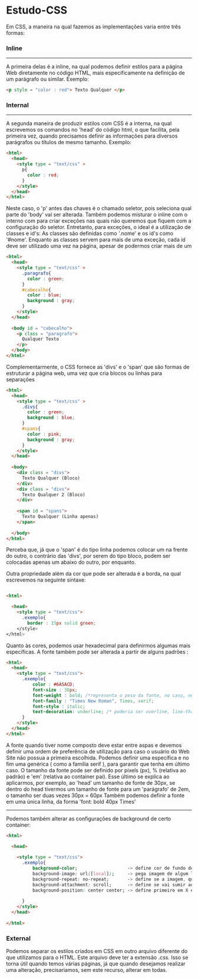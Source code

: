 # Estudo-CSS

Em CSS, a maneira na qual fazemos as implementações varia entre três formas:

### Inline
--------------------------------------------------

A primeira delas é a inline, na qual podemos definir estilos para a página Web diretamente no código HTML, mais especificamente na definição de um parágrafo ou similar. Exemplo:

~~~HTML
<p style = "color : red"> Texto Qualquer </p>
~~~

### Internal
--------------------------------------------------


A segunda maneira de produzir estilos com CSS é a interna, na qual escrevemos os comandos no 'head' do código html, o que facilita, pela primeira vez, quando precisamos definir as informações para diversos parágrafos ou títulos de mesmo tamanho. Exemplo:

~~~HTML
<html>
  <head>
    <style type = "text/css" >
      p{
        color : red;
      }
    </style>
  </head>
</html>
~~~

Neste caso, o 'p' antes das chaves é o chamado seletor, pois seleciona qual parte do 'body' vai ser alterada. 
Também podemos misturar o inline com o interno com para criar exceções nas quais não queremos que fiquem com a configuração do seletor.
Entretanto, para exceções, o ideal é a utilização de classes e id's: As classes são definidas como '.nome' e os id's como '#nome'. 
Enquanto as classes servem para mais de uma exceção, cada id deve ser utilizado uma vez na página, apesar de podermos criar mais de um

~~~HTML
<html>
  <head>
    <style type = "text/css" >
      .paragrafo{
        color : green;
      }
      #cabecalho{
        color : blue;
        background : gray;
      }
    </style>
  </head>
  
  <body id = "cabecalho">
    <p class = "paragrafo">
      Qualquer Texto
    </p>
  </body>
</html>
~~~

Complementarmente, o CSS fornece as 'divs' e o 'span' que são formas de estruturar a página web, uma vez que cria blocos ou linhas para separações

~~~HTML
<html>
  <head>
    <style type = "text/css" >
      .divs{
        color : green;
        background : blue;
      }
      #spans{
        color : pink;
        background : gray;
      }
    </style>
  </head>
  
  <body>
    <div class = "divs">
      Texto Qualquer (Bloco)
    </div>
    <div class = "divs">
      Texto Qualquer 2 (Bloco)
    </div>
    
    <span id = "spans">
      Texto Qualquer (Linha apenas)
    </span>
    
  </body>
</html>
~~~

Perceba que, já que o 'span' é do tipo linha podemos colocar um na frente do outro, o contrário das 'divs', por serem do tipo bloco, podem ser colocadas apenas um abaixo do outro, por enquanto.

Outra propriedade além da cor que pode ser alterada é a borda, na qual escrevemos na seguinte sintaxe:

~~~html

<html>

  <head>
    <style type = "text/css">
      .exemplo{
        border : 15px solid green;
    </style>
</html>
~~~

Quanto às cores, podemos usar hexadecimal para definirmos algumas mais específicas.
A fonte também pode ser alterada a partir de alguns padrões :

~~~html
<html>
  <head>
    <style type = "text/css">
      .exemplo{
          color : #6A5ACD;
          font-size : 30px;
          font-weight : bold; /*representa o peso da fonte, no caso, negrito*/
          font-family : "Times New Roman", Times, serif;
          font-style : italic;
          text-decoration: underline; /* poderia ser overline, line-through... */
      }
    </style>  
  </head>
</html>
~~~
A fonte quando tiver nome composto deve estar entre aspas e devemos definir uma ordem de preferência de utilização para caso o usuário do Web Site não possua a primeira escolhida. Podemos definir uma específica e no fim uma genérica ( como a família serif ), para garantir que tenha em último caso.
O tamanho da fonte pode ser definido por píxels (px), % (relativa ao padrão) e 'em' (relativa ao container pai). Esse último se explica ao aplicarmos, por exemplo, ao 'head' um tamanho de fonte de 30px, se dentro do head tivermos um tamanho de fonte para um 'parágrafo' de 2em, o tamanho ser duas vezes 30px = 60px 
Também podemos definir a fonte em uma única linha, da forma 'font: bold 40px Times'

---------------------------------------------

Podemos também alterar as configurações de background de certo container:

~~~~html
<html>

  <head>
  
    <style type = "text/css">
      .exemplo{
          background-color;                   -> define cor de fundo do container que a classe trabalha
          background-image: url([local]);     -> pega imagem de algum locala
          background-repeat: no-repeat;       -> define se a imagem, quando não completa todo container vai repetir ou não
          background-attachment: scroll;      -> define se vai sumir ao rolar ou não(fixed)
          background-position: center center; -> define primeiro em X e depois em Y
       
      }
    </style>
  </head>
  
</html>
~~~~

### External 

Podemos separar os estilos criados em CSS em outro arquivo diferente do que utilizamos para o HTML. Este arquivo deve ter a extensão .css. Isso se torna útil quando temos várias páginas, já que quando desejamos realizar uma alteração, precisariamos, sem este recurso, alterar em todas. 







